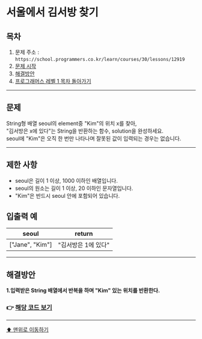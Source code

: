 # 서울에서 김서방 찾기

## 목차

1. 문제 주소 : `https://school.programmers.co.kr/learn/courses/30/lessons/12919`
2. [문제 시작](#문제)
3. [해결방안](#해결방안)
4. [프로그래머스 레벨 1 목차 돌아가기](../README.md)
___

## 문제

String형 배열 seoul의 element중 "Kim"의 위치 x를 찾아,<br>
"김서방은 x에 있다"는 String을 반환하는 함수, solution을 완성하세요.<br>
seoul에 "Kim"은 오직 한 번만 나타나며 잘못된 값이 입력되는 경우는 없습니다.

___

## 제한 사항

+ seoul은 길이 1 이상, 1000 이하인 배열입니다.
+ seoul의 원소는 길이 1 이상, 20 이하인 문자열입니다.
+ "Kim"은 반드시 seoul 안에 포함되어 있습니다.

## 입출력 예

| seoul	     | return |
|------------|-----|
| ["Jane", "Kim"]  | "김서방은 1에 있다" |

___

## 해결방안
**1.입력받은 String 배열에서 반복을 하며 "Kim" 있는 위치를 반환한다.** <br>

### 👉 [해당 코드 보기](서울에서김서방찾기.java)

---

[⬆ 맨위로 이동하기](#서울에서-김서방-찾기)
